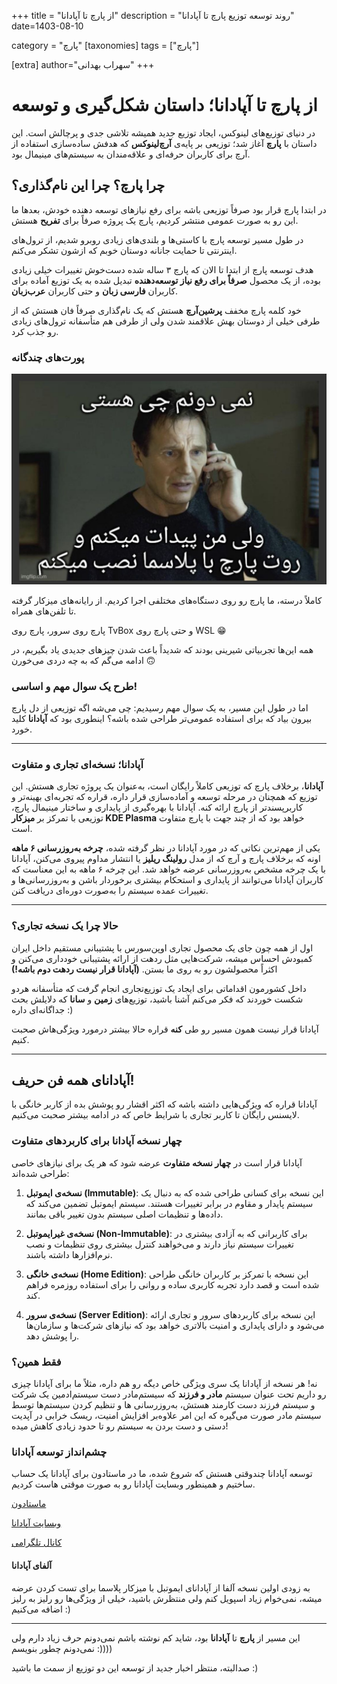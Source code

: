 +++
title = "از پارچ تا آپادانا"
description = "روند توسعه توزیع پارچ تا آپادانا"
date=1403-08-10

category = "پارچ"
[taxonomies]
tags = ["پارچ"]

[extra]
author="سهراب بهدانی"
+++


# از پارچ تا آپادانا؛ داستان شکل‌گیری و توسعه

در دنیای توزیع‌های لینوکس، ایجاد توزیع جدید همیشه تلاشی جدی و پرچالش است. این داستان با **پارچ** آغاز شد؛ توزیعی بر پایه‌ی **آرچ‌لینوکس** که هدفش ساده‌سازی استفاده از آرچ برای کاربران حرفه‌ای و علاقه‌مندان به سیستم‌های مینیمال بود.

<!-- more -->



## چرا پارچ؟ چرا این نام‌گذاری؟

در ابتدا پارچ قرار بود صرفاً توزیعی باشه برای رفع نیاز‌های توسعه دهنده خودش، بعدها ما این رو به صورت عمومی منتشر کردیم، پارچ یک پروژه صرفاً برای **تفریح** هستش. 

در طول مسیر توسعه پارچ با کاستی‌ها و بلندی‌های زیادی روبرو شدیم، از ترول‌های اینترنتی تا حمایت جانانه دوستان خوبم که ازشون تشکر می‌کنم. 

هدف توسعه پارچ از ابتدا تا الان که پارچ ۳ ساله‌ شده دست‌خوش تغییرات خیلی زیادی بوده، از یک محصول **صرفاً برای رفع نیاز توسعه‌دهنده** تبدیل شده به یک توزیع آماده برای کاربران **فارسی زبان** و حتی کاربران **عرب‌زبان**.


خود کلمه پارچ مخفف **پرشین‌آرچ** هستش که یک نام‌گذاری صرفاً فان هستش که از طرفی خیلی‌ از دوستان بهش علاقمند شدن ولی از طرفی هم متأسفانه ترول‌های زیادی رو جذب کرد.


### پورت‌های چندگانه

![میم معروف](https://github.com/behdanisohrab/blogfa/raw/main/content/images/parchtoapadana/thememe.jpg)


کاملاً درسته، ما پارچ رو روی دستگاه‌های مختلفی اجرا کردیم. از رایانه‌های میزکار گرفته تا تلفن‌های همراه.

پارچ روی سرور، پارچ روی TvBox و حتی پارچ روی WSL 😁


همه این‌ها تجربیاتی شیرینی بودند که شدیداً باعث شدن چیزهای جدیدی یاد بگیریم، در ادامه می‌گم که به چه دردی می‌خورن 🙃

### طرح یک سوال مهم و اساسی!

اما در طول این مسیر، به یک سوال مهم رسیدیم: چی می‌شه اگه توزیعی از دل پارچ بیرون بیاد که برای استفاده عمومی‌تر طراحی شده باشه؟ اینطوری بود که **آپادانا** کلید خورد.

---

### آپادانا؛ نسخه‌ای تجاری و متفاوت

**آپادانا**، برخلاف پارچ که توزیعی کاملاً رایگان است، به‌عنوان یک پروژه تجاری هستش.
این توزیع که همچنان در مرحله توسعه و آماده‌سازی قرار داره، قراره که تجربه‌ای بهینه‌تر و کاربرپسندتر از پارچ ارائه کنه. آپادانا با بهره‌گیری از پایداری و ساختار مینیمال پارچ، توزیعی با تمرکز بر **میزکار KDE Plasma** خواهد بود که از چند جهت با پارچ متفاوت است.

یکی از مهم‌ترین نکاتی که در مورد آپادانا در نظر گرفته شده، **چرخه به‌روزرسانی ۶ ماهه** اونه که برخلاف پارچ و آرچ که از مدل **رولینگ ریلیز** یا انتشار مداوم پیروی می‌کنن، آپادانا با یک چرخه مشخص به‌روزرسانی عرضه خواهد شد. این چرخه ۶ ماهه به این معناست که کاربران آپادانا می‌توانند از پایداری و استحکام بیشتری برخوردار باشن و به‌روزرسانی‌ها و تغییرات عمده سیستم را به‌صورت دوره‌ای دریافت کنن.

---

### حالا چرا یک نسخه تجاری؟

اول از همه چون جای یک محصول تجاری اوپن‌سورس با پشتیبانی مستقیم داخل ایران کمبودش احساس میشه، شرکت‌هایی مثل ردهت از ارائه پشتیبانی خودداری می‌کنن و اکثراً محصولشون رو به روی ما بستن. **(آپادانا قرار نیست ردهت دوم باشه!)**

داخل کشورمون اقداماتی برای ایجاد یک توزیع‌تجاری انجام گرفت که متأسفانه هردو شکست خوردند که فکر می‌کنم آشنا باشید، توزیع‌های **زمین** و **سانا** که دلایلش بحث جداگانه‌ای داره :)


آپادانا قرار نیست همون مسیر رو طی **کنه** قراره حالا بیشتر درمورد ویژگی‌هاش صحبت کنیم.

---
## آپادانای همه فن حریف!

آپادانا قراره که ویژگی‌هایی داشته باشه که اکثر اقشار رو پوشش بده از کاربر خانگی با لایسنس رایگان تا کاربر تجاری با شرایط خاص که در ادامه بیشتر صحبت می‌کنیم.

### چهار نسخه آپادانا برای کاربردهای متفاوت

آپادانا قرار است در **چهار نسخه متفاوت** عرضه شود که هر یک برای نیازهای خاصی طراحی شده‌اند:

1. **نسخه‌ی ایموتبل (Immutable)**: این نسخه برای کسانی طراحی شده که به دنبال یک سیستم پایدار و مقاوم در برابر تغییرات هستند. سیستم ایموتبل تضمین می‌کند که داده‌ها و تنظیمات اصلی سیستم بدون تغییر باقی بمانند.

2. **نسخه‌ی غیرایموتبل (Non-Immutable)**: برای کاربرانی که به آزادی بیشتری در تغییرات سیستم نیاز دارند و می‌خواهند کنترل بیشتری روی تنظیمات و نصب نرم‌افزارها داشته باشند.

3. **نسخه‌ی خانگی (Home Edition)**: این نسخه با تمرکز بر کاربران خانگی طراحی شده است و قصد دارد تجربه کاربری ساده و روانی را برای استفاده روزمره فراهم کند.

4. **نسخه‌ی سرور (Server Edition)**: این نسخه برای کاربردهای سرور و تجاری ارائه می‌شود و دارای پایداری و امنیت بالاتری خواهد بود که نیازهای شرکت‌ها و سازمان‌ها را پوشش دهد.


### فقط همین؟
نه! هر نسخه از آپادانا یک سری ویژگی خاص دیگه رو هم داره، مثلاً ما برای آپادانا چیزی رو داریم تحت عنوان سیستم **مادر و فرزند** که سیستم‌مادر دست سیستم‌ادمین یک شرکت و سیستم فرزند دست کارمند هستش، به‌روزرسانی ها و تنظیم کردن سیستم‌ها توسط سیستم مادر صورت می‌گیره که این امر علاوه‌بر افزایش امنیت، ریسک خرابی در آپدیت دستی و دست بردن به سیستم رو تا حدود زیادی کاهش میده!

### چشم‌انداز توسعه آپادانا

توسعه آپادانا چندوقتی هستش که شروع شده، ما در ماستادون برای آپادانا یک حساب ساختیم و همینطور وبسایت آپادانا رو به صورت موقتی هاست کردیم.

[ماستادون](https://fosstodon.org/@apadana)

[وبسایت آپادانا](https://apadanalinux.ir)

[کانال تلگرامی](https://t.me/apadanalinux)


#### آلفای آپادانا

به زودی اولین نسخه آلفا از آپادانای ایموتبل با میزکار پلاسما برای تست کردن عرضه میشه، نمی‌خوام زیاد اسپویل کنم ولی منتظرش باشید، خیلی از ویژگی‌ها رو رلیز به رلیز اضافه می‌کنیم :)

---

این مسیر از **پارچ** تا **آپادانا** بود، شاید کم نوشته باشم نمی‌دونم حرف زیاد دارم ولی نمی‌دونم چطور بنویسم :))))

صدالبته، منتظر اخبار جدید از توسعه این دو توزیع از سمت ما باشید :)
